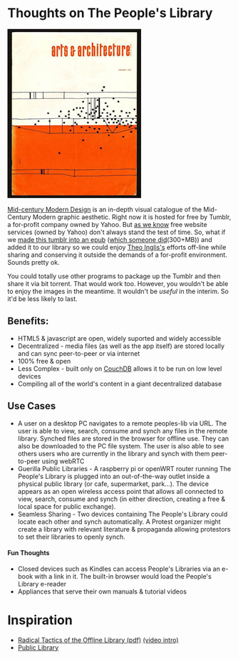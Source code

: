 # Thoughts on The People's Library

![mid-century](/docs/assets/mid-century.jpg "Arts & Architecture")

[Mid-century Modern Design](http://midcenturymoderndesign.tumblr.com/) is an in-depth visual catalogue of the Mid-Century Modern graphic aesthetic. Right now it is hosted for free by Tumblr, a for-profit company owned by Yahoo.  But [as we know](http://contemporary-home-computing.org/1tb/about) free website services (owned by Yahoo) don't always stand the test of time.  So, what if we [made this tumblr into an epub](http://streambooks.thepeoplesebook.net) ([which someone did](http://beta.thepeoplesebook.net/b/streambooks/3eceb1ee7e1f8b99b9c4d13cacee895c)(300+MB)) and added it to our library so we could enjoy [Theo Inglis's](http://theoinglis.tumblr.com/) efforts off-line while sharing and conserving it outside the demands of a for-profit environment.  Sounds pretty ok.

You could totally use other programs to package up the Tumblr and then share it via bit torrent.  That would work too.  However, you wouldn't be able to enjoy the images in the meantime.  It wouldn't be _useful_ in the interim.  So it'd be less likely to last.


## Benefits:

* HTML5 & javascript are open, widely suported and widely accessible
* Decentralized - media files (as well as the app itself) are stored locally and can sync peer-to-peer or via internet
* 100% free & open
* Less Complex - built only on [CouchDB](http://couchdb.apache.org/) allows it to be run on low level devices
* Compiling all of the world's content in a giant decentralized database

## Use Cases

* A user on a desktop PC navigates to a remote peoples-lib via URL.  The user is able to view, search, consume and synch any files in the remote library.  Synched files are stored in the browser for offline use. They can also be downloaded to the PC file system.  The user is also able to see others users who are currently in the library and synch with them peer-to-peer using webRTC
* Guerilla Public Libraries - A raspberry pi or openWRT router running The People's Library is plugged into an out-of-the-way outlet inside a physical public library (or cafe, supermarket, park...).  The device appears as an open wireless access point that allows all connected to view, search, consume and synch (in either direction, creating a free & local space for public exchange).
* Seamless Sharing - Two devices containing The People's Library could locate each other and synch automatically.  A Protest organizer might create a library with relevant literature & propaganda allowing protestors to set their libraries to openly synch.


#### Fun Thoughts

* Closed devices such as Kindles can access People's Libraries via an e-book with a link in it. The built-in browser would load the People's Library e-reader
* Appliances that serve their own manuals & tutorial videos


# Inspiration

* [Radical Tactics of the Offline Library (pdf)](http://issuu.com/instituteofnetworkcultures/docs/nn07_complete) [(video intro)](http://vimeo.com/95351775)
* [Public Library](http://www.memoryoftheworld.org/public-library/)